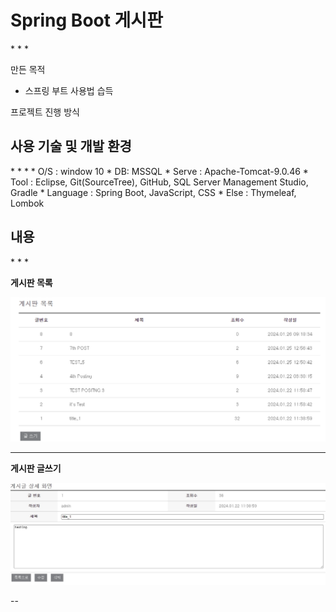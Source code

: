<h1>Spring Boot 게시판</h1>
* * *

만든 목적

 * 스프링 부트 사용법 습득



프로젝트 진행 방식




<h2>사용 기술 및 개발 환경</h2>
* * *
 * O/S : window 10
 * DB: MSSQL
 * Serve : Apache-Tomcat-9.0.46
 * Tool : Eclipse, Git(SourceTree), GitHub, SQL Server Management Studio, Gradle
 * Language : Spring Boot, JavaScript, CSS
 * Else : Thymeleaf, Lombok
<h2>내용</h2>
* * *

**게시판 목록**


![Image](https://github.com/JJM-Study/jjm/blob/ff875b621463434ae4898ea81a31f7e851a677f8/Repositoiry%20Resources/Spring%20Boot/Spring%20List.png)


- - -

**게시판 글쓰기**


![Image](https://github.com/JJM-Study/jjm/blob/ff875b621463434ae4898ea81a31f7e851a677f8/Repositoiry%20Resources/Spring%20Boot/Spring%20Detail.jpg)


--
